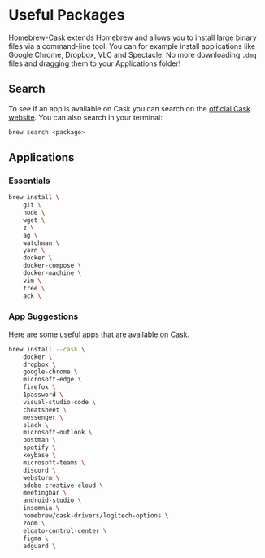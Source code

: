 # Useful Packages

[Homebrew-Cask](https://github.com/Homebrew/homebrew-cask) extends Homebrew and allows you to install large binary files via a command-line tool. You can for example install applications like Google Chrome, Dropbox, VLC and Spectacle. No more downloading `.dmg` files and dragging them to your Applications folder!

## Search

To see if an app is available on Cask you can search on the [official Cask website](https://formulae.brew.sh/cask/). You can also search in your terminal:

```bash
brew search <package>
```

## Applications

### Essentials 

```bash
brew install \
    git \
    node \
    wget \
    z \
    ag \
    watchman \
    yarn \ 
    docker \
    docker-compose \
    docker-machine \
    vim \
    tree \
    ack \
```

### App Suggestions

Here are some useful apps that are available on Cask.

```bash
brew install --cask \
    docker \
    dropbox \
    google-chrome \
    microsoft-edge \
    firefox \
    1password \
    visual-studio-code \
    cheatsheet \
    messenger \
    slack \
    microsoft-outlook \
    postman \
    spotify \
    keybase \
    microsoft-teams \
    discord \
    webstorm \
    adobe-creative-cloud \
    meetingbar \
    android-studio \
    insomnia \
    homebrew/cask-drivers/logitech-options \
    zoom \
    elgato-control-center \
    figma \
    adguard \
    
    
```

